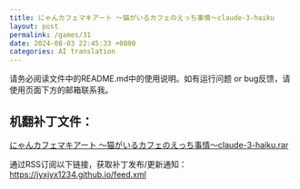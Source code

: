 ```yaml
---
title: にゃんカフェマキアート ～猫がいるカフェのえっち事情～claude-3-haiku
layout: post
permalink: /games/31
date: 2024-08-03 22:45:33 +0800
categories: AI translation
---
```



请务必阅读文件中的README.md中的使用说明。如有运行问题 or bug反馈，请使用页面下方的邮箱联系我。

## 机翻补丁文件：

[にゃんカフェマキアート ～猫がいるカフェのえっち事情～claude-3-haiku.rar](../resources/%E3%81%AB%E3%82%83%E3%82%93%E3%82%AB%E3%83%95%E3%82%A7%E3%83%9E%E3%82%AD%E3%82%A2%E3%83%BC%E3%83%88%20%EF%BD%9E%E7%8C%AB%E3%81%8C%E3%81%84%E3%82%8B%E3%82%AB%E3%83%95%E3%82%A7%E3%81%AE%E3%81%88%E3%81%A3%E3%81%A1%E4%BA%8B%E6%83%85%EF%BD%9Eclaude-3-haiku.rar)

 

通过RSS订阅以下链接，获取补丁发布/更新通知：https://jyxjyx1234.github.io/feed.xml

